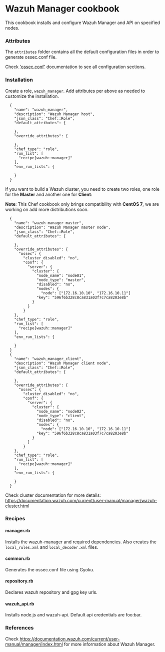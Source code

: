 # Wazuh Manager cookbook

This cookbook installs and configure Wazuh Manager and API on specified nodes.

### Attributes

The ``attributes`` folder contains all the default configuration files in order to generate ossec.conf file.

Check ['ossec.conf']( https://documentation.wazuh.com/3.x/user-manual/reference/ossec-conf/index.html) documentation to see all configuration sections.

### Installation

Create a role, `wazuh_manager`. Add attributes per above as needed to customize the installation.

```
  {
    "name": "wazuh_manager",
    "description": "Wazuh Manager host",
    "json_class": "Chef::Role",
    "default_attributes": {

    },
    "override_attributes": {

    },
    "chef_type": "role",
    "run_list": [
      "recipe[wazuh::manager]"
    ],
    "env_run_lists": {

    }
  }
```

If you want to build a Wazuh cluster, you need to create two roles, one role for the **Master** and another one for **Client**:

**Note**: This Chef cookbook only brings compatibility with **CentOS 7**, we are working on add more distributions soon.

```
  {
    "name": "wazuh_manager_master",
    "description": "Wazuh Manager master node",
    "json_class": "Chef::Role",
    "default_attributes": {

    },
    "override_attributes": {
      "ossec": {
        "cluster_disabled": "no",
        "conf": {
          "server": {
            "cluster": {
              "node_name": "node01",
              "node_type": "master",
              "disabled": "no",
              "nodes": {
                "node": ["172.16.10.10", "172.16.10.11"]
              "key": "596f6b328c8ca831a03f7c7ca8203e8b"
            }
          }
        }
    },
    "chef_type": "role",
    "run_list": [
      "recipe[wazuh::manager]"
    ],
    "env_run_lists": {

    }
  }
  {
    "name": "wazuh_manager_client",
    "description": "Wazuh Manager client node",
    "json_class": "Chef::Role",
    "default_attributes": {

    },
    "override_attributes": {
      "ossec": {
        "cluster_disabled": "no",
        "conf": {
          "server": {
            "cluster": {
              "node_name": "node02",
              "node_type": "client",
              "disabled": "no",
              "nodes": {
                "node": ["172.16.10.10", "172.16.10.11"]
              "key": "596f6b328c8ca831a03f7c7ca8203e8b"
            }
          }
        }
    },
    "chef_type": "role",
    "run_list": [
      "recipe[wazuh::manager]"
    ],
    "env_run_lists": {

    }
  }
```

Check cluster documentation for more details: <https://documentation.wazuh.com/current/user-manual/manager/wazuh-cluster.html>

### Recipes

#### manager.rb

Installs the wazuh-manager and required dependencies. Also creates the ```local_rules.xml``` and ```local_decoder.xml``` files.

#### common.rb

Generates the ossec.conf file using Gyoku.

#### repository.rb 

Declares wazuh repository and gpg key urls.

#### wazuh_api.rb

Installs node.js and wazuh-api. Default api credentials are foo:bar.

### References

Check https://documentation.wazuh.com/current/user-manual/manager/index.html for more information about Wazuh Manager.

